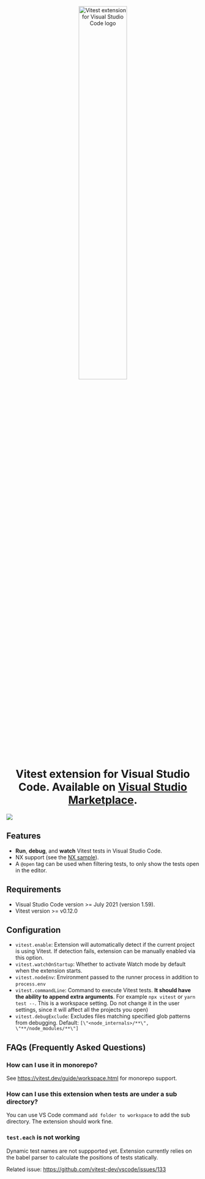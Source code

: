 <p align="center">
  <a title="Learn more about Vitest extension for Visual Studio Code" href="https://github.com/vitest-dev/vscode"><img src="./img/cover.png" alt="Vitest extension for Visual Studio Code logo" width="50%" /></a>
</p>

<h1 align="center">Vitest extension for Visual Studio Code. Available on <a href="https://marketplace.visualstudio.com/items?itemName=vitest.explorer">Visual Studio Marketplace</a>.</h1>

![](https://i.ibb.co/bJCbCf2/202203292020.gif)

## Features

- **Run**, **debug**, and **watch** Vitest tests in Visual Studio Code.
- NX support (see the [NX sample](./samples/monorepo-nx/)).
- A `@open` tag can be used when filtering tests, to only show the tests open in the editor.

## Requirements

- Visual Studio Code version >= July 2021 (version 1.59).
- Vitest version >= v0.12.0

## Configuration

- `vitest.enable`: Extension will automatically detect if the current project is using Vitest. If detection fails, extension can be manually enabled via this option.
- `vitest.watchOnStartup`: Whether to activate Watch mode by default when the extension starts.
- `vitest.nodeEnv`: Environment passed to the runner process in addition to
  `process.env`
- `vitest.commandLine`: Command to execute Vitest tests. **It should have the ability
  to append extra arguments**. For example
  `npx vitest` or `yarn test --`. This is a workspace setting. Do not change it in
  the user settings, since it will affect all the projects you open)
- `vitest.debugExclude`: Excludes files matching specified glob patterns from debugging. Default:
  `[\"<node_internals>/**\", \"**/node_modules/**\"]`

## FAQs (Frequently Asked Questions)

### How can I use it in monorepo?

See <https://vitest.dev/guide/workspace.html> for monorepo support.

### How can I use this extension when tests are under a sub directory?

You can use VS Code command `add folder to workspace` to add the sub directory. The extension should work fine.

### `test.each` is not working

Dynamic test names are not suppported yet. Extension currently relies on the babel parser to calculate the positions of tests statically.

Related issue: https://github.com/vitest-dev/vscode/issues/133

